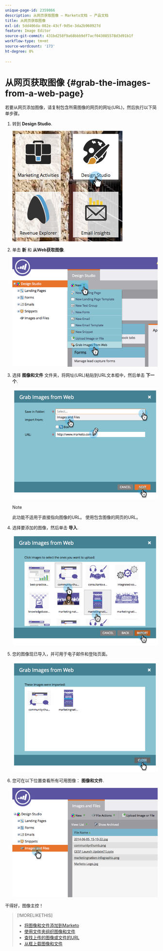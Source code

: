```yaml
---
unique-page-id: 2359866
description: 从网页获取图像 — Marketo文档 — 产品文档
title: 从网页获取图像
exl-id: 5dd406da-082e-43cf-9d5e-3da2b960927d
feature: Image Editor
source-git-commit: 431bd258f9a68bbb9df7acf043085578d3d91b1f
workflow-type: tm+mt
source-wordcount: '173'
ht-degree: 0%

---
```


# 从网页获取图像 {#grab-the-images-from-a-web-page}

若要从网页添加图像，请复制包含所需图像的网页的网址(URL)，然后执行以下简单步骤。

1. 转到 **Design Studio**.

   ![](assets/designstudio-2.png)

1. 单击 **新** 和 **从Web获取图像**.

   ![](assets/image2014-9-16-11-3a37-3a46.png)

1. 选择 **图像和文件** 文件夹，将网址(URL)粘贴到URL文本框中，然后单击 **下一个**.

   ![](assets/image2014-9-16-11-3a37-3a55.png)

   >[!NOTE]
   >
   >此功能不适用于直接指向图像的URL。 使用包含图像的网页的URL。

1. 选择要添加的图像，然后单击 **导入**.

   ![](assets/image2014-9-16-11-3a38-3a3.png)

1. 您的图像现已导入，并可用于电子邮件和登陆页面。

   ![](assets/image2014-9-16-11-3a38-3a9.png)

1. 您可在以下位置查看所有可用图像： **图像和文件**.

   ![](assets/image2014-9-16-11-3a38-3a18.png)

干得好，图像主控！

>[!MORELIKETHIS]
>
>* [将图像和文件添加到Marketo](/help/marketo/product-docs/demand-generation/images-and-files/add-images-and-files-to-marketo.md)
>* [使用文件夹组织图像和文件](/help/marketo/product-docs/demand-generation/images-and-files/organize-your-images-and-files-using-folders.md)
>* [查找上传的图像或文件的URL](/help/marketo/product-docs/demand-generation/images-and-files/find-the-url-of-an-uploaded-image-or-file.md)
>* [从框上载图像和文件](/help/marketo/product-docs/demand-generation/images-and-files/upload-images-and-files-from-box.md)

